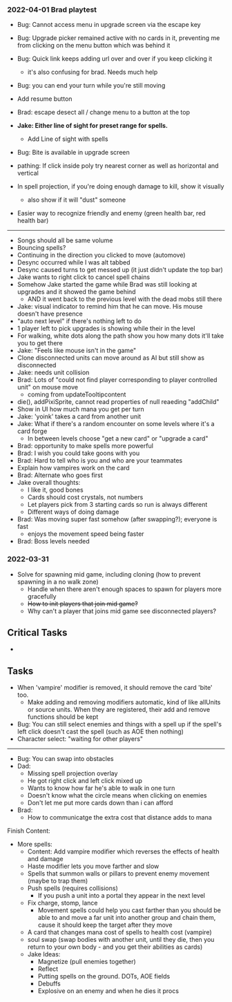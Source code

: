 
### 2022-04-01 Brad playtest
- Bug: Cannot access menu in upgrade screen via the escape key
- Bug: Upgrade picker remained active with no cards in it, preventing me from clicking on the menu button which was behind it
- Bug: Quick link keeps adding url over and over if you keep clicking it
    - it's also confusing for brad.  Needs much help
- Bug: you can end your turn while you're still moving
- Add resume button

- Brad: escape desect all / change menu to a button at the top
- **Jake: Either line of sight for preset range for spells.**
    - Add Line of sight with spells
- Bug: Bite is available in upgrade screen
- pathing: If click inside poly try nearest corner as well as horizontal and vertical
- In spell projection, if you're doing enough damage to kill, show it visually
    - also show if it will "dust" someone
- Easier way to recognize friendly and enemy (green health bar, red health bar)
---
- Songs should all be same volume
- Bouncing spells?
- Continuing in the direction you clicked to move (automove)
- Desync occurred while I was alt tabbed
- Desync caused turns to get messed up (it just didn't update the top bar)
- Jake wants to right click to cancel spell chains
- Somehow Jake started the game while Brad was still looking at upgrades and it showed the game behind
    - AND it went back to the previous level with the dead mobs still there
- Jake: visual indicator to remind him that he can move. His mouse doesn't have presence
- "auto next level" if there's nothing left to do
- 1 player left to pick upgrades is showing while their in the level
- For walking, white dots along the path show you how many dots it'll take you to get there
- Jake: "Feels like mouse isn't in the game"
- Clone disconnected units can move around as AI but still show as disconnected
- Jake: needs unit collision
- Brad: Lots of "could not find player corresponding to player controlled unit" on mouse move
    - coming from updateTooltipcontent
- die(), addPixiSprite, cannot read properties of null reaeding "addChild"
- Show in UI how much mana you get per turn
- Jake: 'yoink' takes a card from another unit
- Jake: What if there's a random encounter on some levels where it's a card forge
    - In between levels choose "get a new card" or "upgrade a card"
- Brad: opportunity to make spells more powerful
- Brad: I wish you could take goons with you
- Brad: Hard to tell who is you and who are your teammates
- Explain how vampires work on the card
- Brad: Alternate who goes first
- Jake overall thoughts:
    - I like it, good bones
    - Cards should cost crystals, not numbers
    - Let players pick from 3 starting cards so run is always different
    - Different ways of doing damage
- Brad: Was moving super fast somehow (after swapping?); everyone is fast
    - enjoys the movement speed being faster
- Brad: Boss levels needed

### 2022-03-31
- Solve for spawning mid game, including cloning (how to prevent spawning in a no walk zone)
    - Handle when there aren't enough spaces to spawn for players more gracefully
    - ~~How to init players that join mid game?~~
    - Why can't a player that joins mid game see disconnected players?
## Critical Tasks
-
## Tasks
- When 'vampire' modifier is removed, it should remove the card 'bite' too.
    - Make adding and removing modifiers automatic, kind of like allUnits or source units.  When they are registered, their
    add and remove functions should be kept
- Bug: You can still select enemies and things with a spell up if the spell's left click doesn't cast the spell (such as AOE then nothing)
- Character select: "waiting  for other players"
---
- Bug: You can swap into obstacles
- Dad:
    - Missing spell projection overlay
    - He got right click and left click mixed up
    - Wants to know how far he's able to walk in one turn
    - Doesn't know what the circle means when clicking on enemies
    - Don't let me put more cards down than i can afford
- Brad:
    - How to communicatge the extra cost that distance adds to mana

Finish Content:
- More spells:
    - Content: Add vampire modifier which reverses the effects of health and damage
    - Haste modifier lets you move farther and slow
    - Spells that summon walls or pillars to prevent enemy movement (maybe to trap them)
    - Push spells (requires collisions)
        - If you push a unit into a portal they appear in the next level
    - Fix charge, stomp, lance
        - Movement spells could help you cast farther than you should be able to and move a far unit into another group and chain them, cause it should keep the target after they move
    - A card that changes mana cost of spells to health cost (vampire)
    - soul swap (swap bodies with another unit, until they die, then you return to your own body - and you get their abilities as cards)
    - Jake Ideas:
        - Magnetize (pull enemies together)
        - Reflect
        - Putting spells on the ground. DOTs, AOE fields
        - Debuffs
        - Explosive on an enemy and when he dies it procs